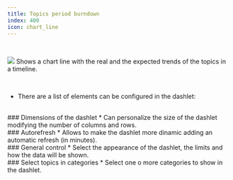 ```yaml
---
title: Topics period burndown
index: 400
icon: chart_line
---
```


    
<br />

<img src="/static/images/icons/chart_line.png" /> Shows a chart line with the real and the expected trends of the topics in a timeline.


<br />

* There are a list of elements can be configured in the dashlet:

<br />
### Dimensions of the dashlet
* Can personalize the size of the dashlet modifying the number of columns and rows.

<br />
### Autorefresh
* Allows to make the dashlet more dinamic adding an automatic refresh (in minutes).

<br />
### General control
* Select the appearance of the dashlet, the limits and how the data will be shown.

<br />
### Select topics in categories
* Select one o more categories to show in the dashlet.